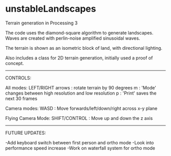 # unstableLandscapes
Terrain generation in Processing 3

The code uses the diamond-square algorithm to generate landscapes.
Waves are created with perlin-noise amplified sinusoidal waves.

The terrain is shown as an isometric block of land, with directional lighting.

Also includes a class for 2D terrain generation, initially used a proof of concept.

-------------------------------------------------------
CONTROLS:

All modes:
  LEFT/RIGHT arrows : rotate terrain by 90 degrees
  m : 'Mode' changes between high resolution and low resolution
  p : 'Print' saves the next 30 frames

Camera modes:
  WASD : Move forwards/left/down/right across x-y plane

Flying Camera Mode:
  SHIFT/CONTROL : Move up and down the z axis

-------------------------------------------------------
FUTURE UPDATES:

-Add keyboard switch between first person and ortho mode
-Look into performance speed increase
-Work on waterfall system for ortho mode

